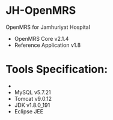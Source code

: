 # JH-OpenMRS
OpenMRS for Jamhuriyat Hospital

- OpenMRS Core v2.1.4
- Reference Application v1.8


# Tools Specification:
- 
- MySQL v5.7.21
- Tomcat v9.0.12
- JDK v1.8.0_191
- Eclipse JEE
